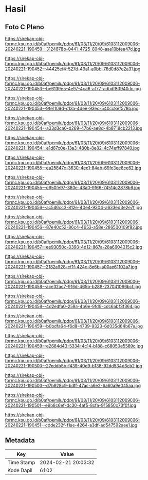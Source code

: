 # Hasil

## Foto C Plano

https://sirekap-obj-formc.kpu.go.id/b0af/pemilu/pdpr/61/03/11/20/09/6103112009006-20240221-190450--3124678b-0441-4725-8048-aae10bfea47d.jpg

https://sirekap-obj-formc.kpu.go.id/b0af/pemilu/pdpr/61/03/11/20/09/6103112009006-20240221-190452--44425ef4-527d-49a1-a0bb-76d0d87e2a31.jpg

https://sirekap-obj-formc.kpu.go.id/b0af/pemilu/pdpr/61/03/11/20/09/6103112009006-20240221-190453--be6139e5-4e97-4ca6-af77-adbdf80940dc.jpg

https://sirekap-obj-formc.kpu.go.id/b0af/pemilu/pdpr/61/03/11/20/09/6103112009006-20240221-190453--9fe1109d-c13a-4dee-93ec-540cc8ef578b.jpg

https://sirekap-obj-formc.kpu.go.id/b0af/pemilu/pdpr/61/03/11/20/09/6103112009006-20240221-190454--a33d3ca6-d269-47b6-ae8d-4b8718cb2213.jpg

https://sirekap-obj-formc.kpu.go.id/b0af/pemilu/pdpr/61/03/11/20/09/6103112009006-20240221-190454--e1d87c0e-13a3-480b-8e82-4c74eff97840.jpg

https://sirekap-obj-formc.kpu.go.id/b0af/pemilu/pdpr/61/03/11/20/09/6103112009006-20240221-190455--ea25847c-3630-4ec1-84ab-69fc3ec8ce62.jpg

https://sirekap-obj-formc.kpu.go.id/b0af/pemilu/pdpr/61/03/11/20/09/6103112009006-20240221-190455--c650fe97-380e-43a0-9f66-74514c2878b6.jpg

https://sirekap-obj-formc.kpu.go.id/b0af/pemilu/pdpr/61/03/11/20/09/6103112009006-20240221-190456--ac546cc3-812e-40e4-9304-a633ed3e2e7f.jpg

https://sirekap-obj-formc.kpu.go.id/b0af/pemilu/pdpr/61/03/11/20/09/6103112009006-20240221-190456--87e40c52-86c4-4653-a58e-286500109f82.jpg

https://sirekap-obj-formc.kpu.go.id/b0af/pemilu/pdpr/61/03/11/20/09/6103112009006-20240221-190457--ee93050c-0393-4d12-867a-28a6604315c2.jpg

https://sirekap-obj-formc.kpu.go.id/b0af/pemilu/pdpr/61/03/11/20/09/6103112009006-20240221-190457--2182a928-cf1f-424c-8e6b-a00ae61102a7.jpg

https://sirekap-obj-formc.kpu.go.id/b0af/pemilu/pdpr/61/03/11/20/09/6103112009006-20240221-190458--ace32ac7-916d-465b-b288-237041066bcf.jpg

https://sirekap-obj-formc.kpu.go.id/b0af/pemilu/pdpr/61/03/11/20/09/6103112009006-20240221-190458--4d2edfa0-259a-4b6e-9fd9-cdc6abf3f364.jpg

https://sirekap-obj-formc.kpu.go.id/b0af/pemilu/pdpr/61/03/11/20/09/6103112009006-20240221-190459--b0bdfa64-f6d8-4739-9323-6d035d64b67e.jpg

https://sirekap-obj-formc.kpu.go.id/b0af/pemilu/pdpr/61/03/11/20/09/6103112009006-20240221-190459--e2684d43-5334-4c14-b188-c68050e5589c.jpg

https://sirekap-obj-formc.kpu.go.id/b0af/pemilu/pdpr/61/03/11/20/09/6103112009006-20240221-190500--27eddb5b-f439-40e9-b138-92dd534d6cb2.jpg

https://sirekap-obj-formc.kpu.go.id/b0af/pemilu/pdpr/61/03/11/20/09/6103112009006-20240221-190500--d7b928c9-bdff-47ac-a6e2-6a60a9e045aa.jpg

https://sirekap-obj-formc.kpu.go.id/b0af/pemilu/pdpr/61/03/11/20/09/6103112009006-20240221-190501--e9b8c6ef-dc30-4af5-8cfa-915850c73f0f.jpg

https://sirekap-obj-formc.kpu.go.id/b0af/pemilu/pdpr/61/03/11/20/09/6103112009006-20240221-190451--cdde232f-f1ae-4264-a3df-ad547592aee1.jpg


## Metadata

| Key        | Value               |
| ---------- | ------------------- |
| Time Stamp | 2024-02-21 20:03:32 |
| Kode Dapil | 6102                |



